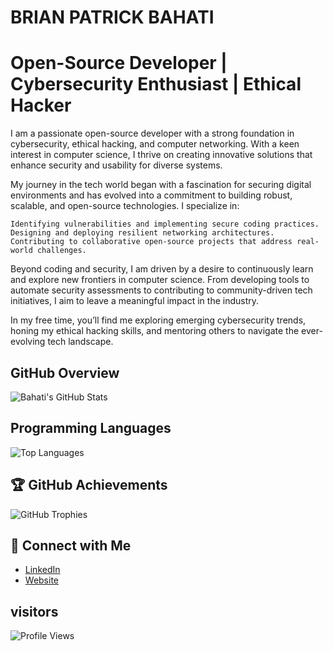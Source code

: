 # BRIAN PATRICK BAHATI

# Open-Source Developer | Cybersecurity Enthusiast | Ethical Hacker

I am a passionate open-source developer with a strong foundation in cybersecurity, ethical hacking, and computer networking. With a keen interest in computer science, I thrive on creating innovative solutions that enhance security and usability for diverse systems.

My journey in the tech world began with a fascination for securing digital environments and has evolved into a commitment to building robust, scalable, and open-source technologies. I specialize in:

    Identifying vulnerabilities and implementing secure coding practices.
    Designing and deploying resilient networking architectures.
    Contributing to collaborative open-source projects that address real-world challenges.

Beyond coding and security, I am driven by a desire to continuously learn and explore new frontiers in computer science. From developing tools to automate security assessments to contributing to community-driven tech initiatives, I aim to leave a meaningful impact in the industry.

In my free time, you’ll find me exploring emerging cybersecurity trends, honing my ethical hacking skills, and mentoring others to navigate the ever-evolving tech landscape.

## GitHub Overview
![Bahati's GitHub Stats](https://github-readme-stats.vercel.app/api?username=Bahati308&show_icons=true&theme=highcontrast)

## Programming Languages
![Top Languages](https://github-readme-stats.vercel.app/api/top-langs/?username=Bahati308&layout=compact&theme=highcontrast)

## 🏆 GitHub Achievements
![GitHub Trophies](https://github-profile-trophy.vercel.app/?username=Bahati308&theme=highcontrast)


## 🔗 Connect with Me
- [LinkedIn](https://ug.linkedin.com/in/bahati-brian-patrick-3b5933224)
- [Website](https://bahati308.github.io/)

## visitors
  ![Profile Views](https://komarev.com/ghpvc/?username=Bahati308&color=blue)

